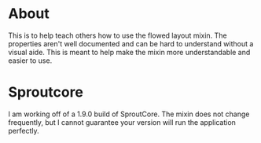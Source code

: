 # About

This is to help teach others how to use the flowed layout mixin. The properties aren't
well documented and can be hard to understand without a visual aide. This is meant to
help make the mixin more understandable and easier to use.

# Sproutcore

I am working off of a 1.9.0 build of SproutCore. The mixin does not change frequently, but
I cannot guarantee your version will run the application perfectly.
